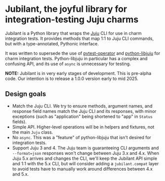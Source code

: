 # Jubilant, the joyful library for integration-testing Juju charms

Jubilant is a Python library that wraps the [Juju](https://juju.is/) CLI for use in charm integration tests. It provides methods that map 1:1 to Juju CLI commands, but with a type-annotated, Pythonic interface.

It was written to supersede the use of [pytest-operator](https://github.com/charmed-kubernetes/pytest-operator) and [python-libjuju](https://github.com/juju/python-libjuju/) for charm integration tests. Python-libjuju in particular has a complex and confusing API, and its use of `async` is unnecessary for testing.

**NOTE:** Jubilant is in very early stages of development. This is pre-alpha code. Our intention is to release a 1.0.0 version early to mid 2025.


## Design goals

- Match the Juju CLI. We try to ensure methods, argument names, and response field names match the Juju CLI and its responses, with minor exceptions (such as "application" being shortened to "app" in `Status` fields).
- Simple API. Higher-level operations will be in helpers and fixtures, not the main `Juju` class.
- No `async`. This was a "feature" of python-libjuju that isn't desired for integration tests.
- Support Juju 3 and 4. The Juju team is guaranteeing CLI arguments and `--format=json` responses won't change between Juju 3.x and 4.x. When Juju 5.x arrives and changes the CLI, we'll keep the Jubilant API simple and 1:1 with the 5.x CLI, but will consider adding a `jubilant.compat` layer to avoid tests have to manually work around differences between 4.x and 5.x.
